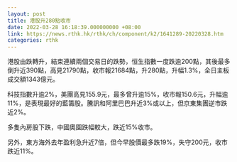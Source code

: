 ```yaml
---
layout: post
title: 港股升280點收市
date: 2022-03-28 16:18:39.000000000 +08:00
link: https://news.rthk.hk/rthk/ch/component/k2/1641289-20220328.htm
categories: rthk
---
```


港股由跌轉升，結束連續兩個交易日的跌勢，恒生指數一度跌逾200點，其後最多倒升近390點，高見21790點，收市報21684點，升280點，升幅1.3%，全日主板成交額1343億元。

科技指數升逾2%，美團高見155.9元，最多曾升逾15%，收市報150.6元，升幅逾11%，是表現最好的藍籌股。騰訊和阿里巴巴升近3%或以上，但京東集團逆市跌近2%。

多隻內房股下跌，中國奧園跌幅較大，跌近15%收市。

另外，東方海外去年盈利急升近7倍，但今早股價最多跌19%，失守200元，收市跌近11%。
